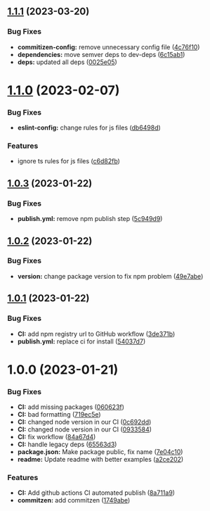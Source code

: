 ## [1.1.1](https://github.com/PWNFinance/style-config/compare/v1.1.0...v1.1.1) (2023-03-20)


### Bug Fixes

* **commitizen-config:** remove unnecessary config file ([4c76f10](https://github.com/PWNFinance/style-config/commit/4c76f10e2cd9804e95084d333f9c753a8b040e5d))
* **dependencies:** move semver deps to dev-deps ([6c15ab1](https://github.com/PWNFinance/style-config/commit/6c15ab19b072e88230e19b254acf1b88e3e5ee7c))
* **deps:** updated all deps ([0025e05](https://github.com/PWNFinance/style-config/commit/0025e05e0a47ee8dc30e6ce16cb0daa9ef1c8a38))

# [1.1.0](https://github.com/PWNFinance/style-config/compare/v1.0.3...v1.1.0) (2023-02-07)


### Bug Fixes

* **eslint-config:** change rules for js files ([db6498d](https://github.com/PWNFinance/style-config/commit/db6498d17d70720694a30487f4ec4cd8c95cb716))


### Features

* ignore ts rules for js files ([c6d82fb](https://github.com/PWNFinance/style-config/commit/c6d82fb0470027837f03fcba77132e44706602ec))

## [1.0.3](https://github.com/PWNFinance/style-config/compare/v1.0.2...v1.0.3) (2023-01-22)


### Bug Fixes

* **publish.yml:** remove npm publish step ([5c949d9](https://github.com/PWNFinance/style-config/commit/5c949d988884442fd09adcc2637689b9dcdb6fff))

## [1.0.2](https://github.com/PWNFinance/style-config/compare/v1.0.1...v1.0.2) (2023-01-22)


### Bug Fixes

* **version:** change package version to fix npm problem ([49e7abe](https://github.com/PWNFinance/style-config/commit/49e7abe2454dd3d405f3f6463ee43fc3f177cf0f))

## [1.0.1](https://github.com/PWNFinance/style-config/compare/v1.0.0...v1.0.1) (2023-01-22)


### Bug Fixes

* **CI:** add npm registry url to GitHub workflow ([3de371b](https://github.com/PWNFinance/style-config/commit/3de371bb22318180cbee622cf128fbba8bea0e7c))
* **publish.yml:** replace ci for install ([54037d7](https://github.com/PWNFinance/style-config/commit/54037d7e63e133e9cc360ae8dac0251613de5893))

# 1.0.0 (2023-01-21)


### Bug Fixes

* **CI:** add missing packages ([060623f](https://github.com/PWNFinance/style-config/commit/060623fa048aba49a8b168d3e6ed15cefc366969))
* **CI:** bad formatting ([719ec5e](https://github.com/PWNFinance/style-config/commit/719ec5e8cf4a85f790a40bcf2d1d0efa27d204aa))
* **CI:** changed node version in our CI ([0c692dd](https://github.com/PWNFinance/style-config/commit/0c692ddfeed16e5c9c43c22d15b1049f2a48ccb8))
* **CI:** changed node version in our CI ([0933584](https://github.com/PWNFinance/style-config/commit/09335848559ff570b8be7eaa90abd3792f42d107))
* **CI:** fix workflow ([84a67d4](https://github.com/PWNFinance/style-config/commit/84a67d4d9f7a010c88920688c3d64d7e1be659ad))
* **CI:** handle legacy deps ([65563d3](https://github.com/PWNFinance/style-config/commit/65563d33780d06143c753a3b776fc7cd3731eff3))
* **package.json:** Make package public, fix name ([7e04c10](https://github.com/PWNFinance/style-config/commit/7e04c1044abb37e69aa88ff09dcbed33d5a36a90))
* **readme:** Update readme with better examples ([a2ce202](https://github.com/PWNFinance/style-config/commit/a2ce202cb42bb0f1199b71097f25a06338f45bf4))


### Features

* **CI:** Add github actions CI automated publish ([8a711a9](https://github.com/PWNFinance/style-config/commit/8a711a92fc8ce7ae679f50742ebe18978b798878))
* **commitzen:** add commitzen ([1749abe](https://github.com/PWNFinance/style-config/commit/1749abeacce9eefabb954bc5732f64e0654facd0))
